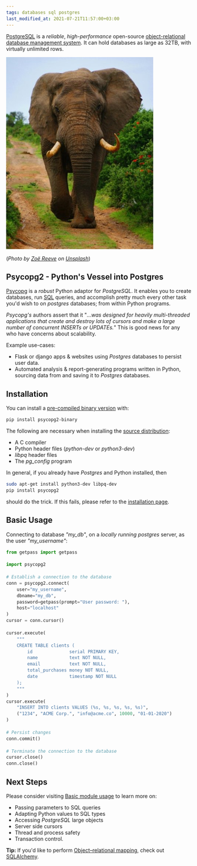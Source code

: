 ```yaml
---
tags: databases sql postgres
last_modified_at: 2021-07-21T11:57:00+03:00
---
```

[PostgreSQL][1] is a *reliable*, *high-performance* open-source [object-relational database management system][2]. It can hold databases as large as 32TB, with virtually unlimited rows.

![Elaphant](/assets/images/articles/elephant.jpg)

(*Photo by [Zoë Reeve][3] on [Unsplash][4]*)

## Psycopg2 - Python's Vessel into Postgres

[Psycopg][5] is a *robust* Python adaptor for *PostgreSQL*. It enables you to create databases, run [SQL][6] queries, and accomplish pretty much every other task you'd wish to on *postgres* databases; from within Python programs.

*Psycopg's* authors assert that it "*...was designed for heavily multi-threaded applications that create and destroy lots of cursors and make a large number of concurrent INSERTs or UPDATEs.*" This is good news for any who have concerns about scalability.

Example use-cases:

- Flask or django apps & websites using *Postgres* databases to persist user data.
- Automated analysis & report-generating programs written in Python, sourcing data from and saving it to  *Postgres* databases.

## Installation

You can install a [pre-compiled binary version][7] with:

```bash
pip install psycopg2-binary
```

The following are necessary when installing the [source distribution][8]:

- A C compiler
- Python header files (*python-dev* or *python3-dev*)
- *libpq* header files
- The *pg_config* program

In general, if you already have *Postgres* and Python installed, then

```bash
sudo apt-get install python3-dev libpq-dev  
pip install psycopg2
```

should do the trick. If this fails, please refer to the [installation page][8].

## Basic Usage

Connecting to database *"my_db"*, on a *locally running postgres*  server, as the user *"my_username"*:

```python
from getpass import getpass

import psycopg2

# Establish a connection to the database
conn = psycopg2.connect(
    user="my_username",
    dbname="my_db",
    password=getpass(prompt="User password: "),
    host="localhost"
)
cursor = conn.cursor()

cursor.execute(
    """
    CREATE TABLE clients (
        id              serial PRIMARY KEY,
        name            text NOT NULL,
        email           text NOT NULL,
        total_purchases money NOT NULL,
        date            timestamp NOT NULL
    );
    """
)
cursor.execute(
    "INSERT INTO clients VALUES (%s, %s, %s, %s, %s)",
    ("1234", "ACME Corp.", "info@acme.co", 10000, "01-01-2020")
)

# Persist changes
conn.commit()

# Terminate the connection to the database
cursor.close()
conn.close()
```

## Next Steps

Please consider visiting [Basic module usage][9] to learn more on:

- Passing parameters to SQL queries
- Adapting Python values to SQL types
- Accessing *PostgreSQL* large objects
- Server side cursors
- Thread and process safety
- Transaction control.

**Tip:** If you'd like to perform [Object–relational mapping][10], check out [SQLAlchemy][11].

[1]: https://www.postgresql.org
[2]: https://database.guide/what-is-an-ordbms
[3]: https://unsplash.com/photos/9hSejnboeTY
[4]: https://unsplash.com/
[5]: https://www.psycopg.org/docs/
[6]: http://www.sqlcourse.com/intro.html
[7]: https://www.psycopg.org/docs/install.html#quick-install
[8]: https://www.psycopg.org/docs/install.html#build-prerequisites
[9]: https://www.psycopg.org/docs/usage.html#
[10]: https://en.wikipedia.org/wiki/Object%E2%80%93relational_mapping "ORM"
[11]: https://www.sqlalchemy.org/

